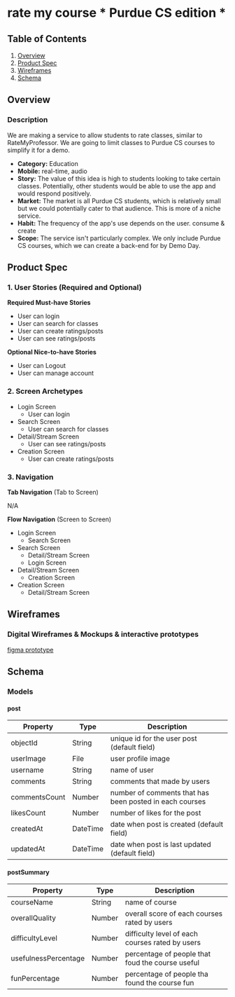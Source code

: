 # rate my course * Purdue CS edition *

## Table of Contents
1. [Overview](#Overview)
1. [Product Spec](#Product-Spec)
1. [Wireframes](#Wireframes)
1. [Schema](#Schema)

## Overview
### Description
We are making a service to allow students to rate classes, similar to RateMyProfessor. We are going to limit classes to Purdue CS courses to simplify it for a demo.

- **Category:** Education
- **Mobile:** real-time, audio
- **Story:** The value of this idea is high to students looking to take certain classes. Potentially, other students would be able to use the app and would respond positively.
- **Market:** The market is all Purdue CS students, which is relatively small but we could potentially cater to that audience. This is more of a niche service.
- **Habit:** The frequency of the app's use depends on the user. consume & create
- **Scope:** The service isn't particularly complex. We only include Purdue CS courses, which we can create a back-end for by Demo Day.

## Product Spec

### 1. User Stories (Required and Optional)

**Required Must-have Stories**

 * User can login
 * User can search for classes
 * User can create ratings/posts
 * User can see ratings/posts

**Optional Nice-to-have Stories**

 * User can Logout 
 * User can manage account

### 2. Screen Archetypes

 * Login Screen
     * User can login
 * Search Screen
     * User can search for classes
 * Detail/Stream Screen
     * User can see ratings/posts
 * Creation Screen
     * User can create ratings/posts

### 3. Navigation

**Tab Navigation** (Tab to Screen)

N/A

**Flow Navigation** (Screen to Screen)

 * Login Screen
   * Search Screen
 * Search Screen
   * Detail/Stream Screen
   * Login Screen
 * Detail/Stream Screen
   * Creation Screen 
 * Creation Screen
   * Detail/Stream Screen
 
## Wireframes
### Digital Wireframes & Mockups & interactive prototypes
[figma prototype](https://www.figma.com/file/EjJjVgg0Xs4ZXMg753z4ZR6L/Rate-my-course?node-id=0%3A1)

## Schema
### Models
#### post

   | Property      | Type     | Description |
   | ------------- | -------- | ------------|
   | objectId      | String   | unique id for the user post (default field) |
   | userImage | File | user profile image |
   | username | String | name of user |
   | comments      | String   | comments that made by users |
   | commentsCount | Number   | number of comments that has been posted in each courses |
   | likesCount | Number | number of likes for the post |
   | createdAt | DateTime | date when post is created (default field) |
   | updatedAt | DateTime | date when post is last updated (default field) |
   
#### postSummary
   
   | Property      | Type     | Description |
   | ------------- | -------- | ------------|
   | courseName | String | name of course|
   | overallQuality | Number | overall score of each courses rated by users |
   | difficultyLevel | Number | difficulty level of each courses rated by users |
   | usefulnessPercentage | Number | percentage of people that foud the course useful|
   | funPercentage | Number | percentage of people tha found the course fun|
